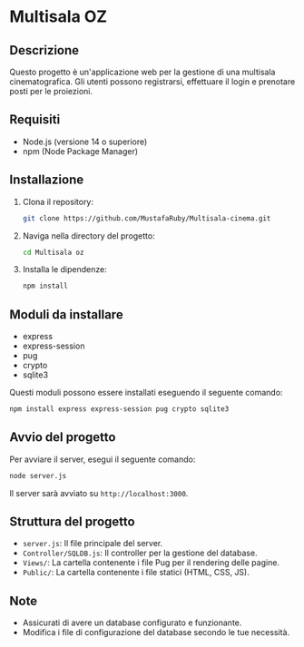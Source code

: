 # Multisala OZ

## Descrizione
Questo progetto è un'applicazione web per la gestione di una multisala cinematografica. Gli utenti possono registrarsi, effettuare il login e prenotare posti per le proiezioni.

## Requisiti
- Node.js (versione 14 o superiore)
- npm (Node Package Manager)

## Installazione
1. Clona il repository:
    ```bash
    git clone https://github.com/MustafaRuby/Multisala-cinema.git
    ```
2. Naviga nella directory del progetto:
    ```bash
    cd Multisala oz
    ```
3. Installa le dipendenze:
    ```bash
    npm install
    ```

## Moduli da installare
- express
- express-session
- pug
- crypto
- sqlite3

Questi moduli possono essere installati eseguendo il seguente comando:
```bash
npm install express express-session pug crypto sqlite3
```

## Avvio del progetto
Per avviare il server, esegui il seguente comando:
```bash
node server.js
```

Il server sarà avviato su `http://localhost:3000`.

## Struttura del progetto
- `server.js`: Il file principale del server.
- `Controller/SQLDB.js`: Il controller per la gestione del database.
- `Views/`: La cartella contenente i file Pug per il rendering delle pagine.
- `Public/`: La cartella contenente i file statici (HTML, CSS, JS).

## Note
- Assicurati di avere un database configurato e funzionante.
- Modifica i file di configurazione del database secondo le tue necessità.

